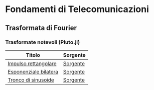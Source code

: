# Fondamenti di Telecomunicazioni

## Trasformata di Fourier

### Trasformate notevoli (Pluto.jl)

| Titolo                                                       | Sorgente                                   |
| ------------------------------------------------------------ | ------------------------------------------ |
| [Impulso rettangolare](julia/impulso_rettangolare.jl.html)   | [Sorgente](julia/impulso_rettangolare.jl)  |
| [Esponenziale bilatera](julia/esponenziale_bilatera.jl.html) | [Sorgente](julia/esponenziale_bilatera.jl) |
| [Tronco di sinusoide](julia/tronco_sinusoide.jl.html)        | [Sorgente](julia/tronco_sinusoide.jl)      |
